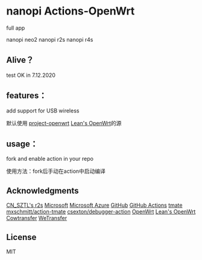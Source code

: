 # nanopi  Actions-OpenWrt
full app 

nanopi neo2 
nanopi r2s
nanopi r4s
## Alive？
test OK in 7.12.2020  


## features：

add support for USB wireless 

默认使用 [project-openwrt](https://github.com/project-openwrt/openwrt) [Lean's OpenWrt](https://github.com/coolsnowwolf/lede)的源
## usage：
fork and enable action in your repo

使用方法：fork后手动在action中启动编译

## Acknowledgments
[CN_SZTL's r2s](https://github.com/1715173329/nanopi-r2s-openwrt)
[Microsoft](https://www.microsoft.com)  [Microsoft Azure](https://azure.microsoft.com) [GitHub](https://github.com)
[GitHub Actions](https://github.com/features/actions) [tmate](https://github.com/tmate-io/tmate)
[mxschmitt/action-tmate](https://github.com/mxschmitt/action-tmate) [csexton/debugger-action](https://github.com/csexton/debugger-action)
[OpenWrt](https://github.com/openwrt/openwrt) [Lean's OpenWrt](https://github.com/coolsnowwolf/lede)
[Cowtransfer](https://cowtransfer.com)  [WeTransfer](https://wetransfer.com/)

## License
MIT
